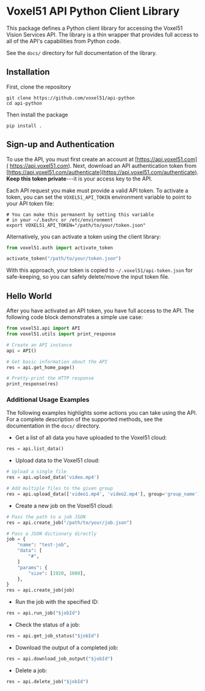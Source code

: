 # Voxel51 API Python Client Library

This package defines a Python client library for accessing the Voxel51 Vision
Services API. The library is a thin wrapper that provides full access to all
of the API's capabilities from Python code.

See the `docs/` directory for full documentation of the library.


## Installation

First, clone the repository
```shell
git clone https://github.com/voxel51/api-python
cd api-python
```

Then install the package
```shell
pip install .
```

## Sign-up and Authentication

To use the API, you must first create an account at [https://api.voxel51.com](
https://api.voxel51.com). Next, download an API authentication token from
[https://api.voxel51.com/authenticate](https://api.voxel51.com/authenticate).
**Keep this token private**---it is your access key to the API.

Each API request you make must provide a valid API token. To activate a token,
you can set the `VOXEL51_API_TOKEN` environment variable to point to your
API token file:

```shell
# You can make this permanent by setting this variable
# in your ~/.bashrc or /etc/environment
export VOXEL51_API_TOKEN="/path/to/your/token.json"
```

Alternatively, you can activate a token using the client library:

```python
from voxel51.auth import activate_token

activate_token("/path/to/your/token.json")
```

With this approach, your token is copied to `~/.voxel51/api-token.json` for
safe-keeping, so you can safely delete/move the input token file.


## Hello World

After you have activated an API token, you have full access to the API.
The following code block demonstrates a simple use case:

```python
from voxel51.api import API
from voxel51.utils import print_response

# Create an API instance
api = API()

# Get basic information about the API
res = api.get_home_page()

# Pretty-print the HTTP response
print_response(res)
```


### Additional Usage Examples

The following examples highlights some actions you can take using the API.
For a complete description of the supported methods, see the documentation
in the `docs/` directory.

* Get a list of all data you have uploaded to the Voxel51 cloud:
```python
res = api.list_data()
```

* Upload data to the Voxel51 cloud:
```python
# Upload a single file
res = api.upload_data('video.mp4')

# Add multiple files to the given group
res = api.upload_data(['video1.mp4', 'video2.mp4'], group='group_name')
```

* Create a new job on the Voxel51 cloud:
```python
# Pass the path to a job JSON
res = api.create_job("/path/to/your/job.json")

# Pass a JSON dictionary directly
job = {
    "name": "test-job",
    "data": [
        "#",
    ]
    "params": {
        "size": [1920, 1080],
    },
}
res = api.create_job(job)
```

* Run the job with the specified ID:
```python
res = api.run_job("$jobId")
```

* Check the status of a job:
```python
res = api.get_job_status("$jobId")
```

* Download the output of a completed job:
```python
res = api.download_job_output("$jobId")
```

* Delete a job:
```python
res = api.delete_job("$jobId")
```
